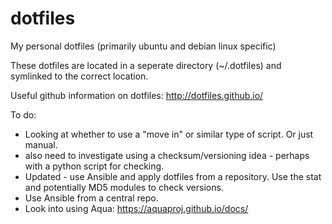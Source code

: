 # dotfiles
My personal dotfiles (primarily ubuntu and debian linux specific)

These dotfiles are located in a seperate directory (~/.dotfiles) and symlinked to the correct location.

Useful github information on dotfiles: http://dotfiles.github.io/

To do:

* Looking at whether to use a "move in" or similar type of script. Or just manual.
* also need to investigate using a checksum/versioning idea - perhaps with a python script for checking.
* Updated - use Ansible and apply dotfiles from a repository. Use the stat and potentially MD5 modules to check versions.
* Use Ansible from a central repo.
* Look into using Aqua: https://aquaproj.github.io/docs/


